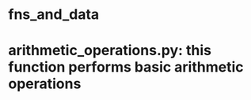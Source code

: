 <h1>fns_and_data<h1>

<b>arithmetic_operations.py:<b> this function performs basic arithmetic operations<br>
